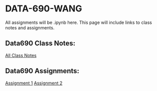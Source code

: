 # DATA-690-WANG
All assignments will be .ipynb here.
This page will include links to class notes and assignments. 

## Data690 Class Notes:
[All Class Notes](https://github.com/Colsai/DATA-690-WANG/blob/master/course-notes.md)


## Data690 Assignments:
[Assignment 1](https://github.com/Colsai/DATA-690-WANG/blob/master/Practice-01.ipynb)
[Assignment 2](https://github.com/Colsai/DATA-690-WANG/blob/master/Practice-01.ipynb)
